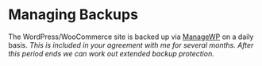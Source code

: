 # Managing Backups 

The WordPress/WooCommerce site is backed up via [ManageWP](https://managewp.com) on a daily basis. *This is included in your agreement with me for several months. After this period ends we can work out extended backup protection.*
